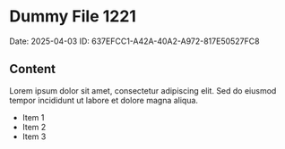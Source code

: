 # Dummy File 1221

Date: 2025-04-03
ID: 637EFCC1-A42A-40A2-A972-817E50527FC8

## Content

Lorem ipsum dolor sit amet, consectetur adipiscing elit.
Sed do eiusmod tempor incididunt ut labore et dolore magna aliqua.

* Item 1
* Item 2
* Item 3
